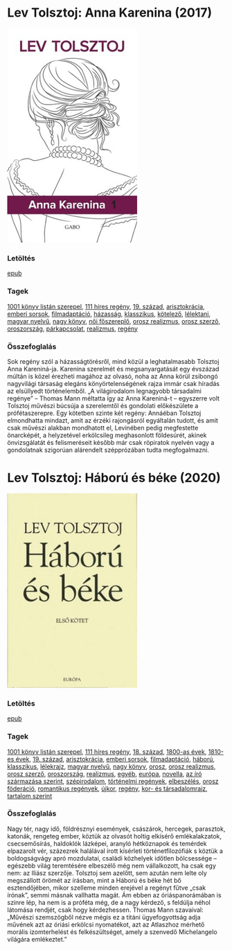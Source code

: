 # <a name="id_778">Lev Tolsztoj: Anna Karenina (2017)</a>
<img src="https://github.com/BercziSandor/calibre_lib/raw/main/libs/main/Lev%20Tolsztoj/Anna%20Karenina%20%28778%29/cover.jpg" alt="cover" width="300"/>

### Letöltés
[epub](https://github.com/BercziSandor/calibre_lib/raw/main/libs/main/Lev%20Tolsztoj/Anna%20Karenina%20%28778%29/Anna%20Karenina%20-%20Lev%20Tolsztoj.epub)

### Tagek
[1001 könyv listán szerepel](https://github.com/berczisandor/calibre_lib/libs/main/_tags/1001%20k%c3%b6nyv%20list%c3%a1n%20szerepel.md), [111 híres regény](https://github.com/berczisandor/calibre_lib/libs/main/_tags/111%20h%c3%adres%20reg%c3%a9ny.md), [19. század](https://github.com/berczisandor/calibre_lib/libs/main/_tags/19.%20sz%c3%a1zad.md), [arisztokrácia](https://github.com/berczisandor/calibre_lib/libs/main/_tags/arisztokr%c3%a1cia.md), [emberi sorsok](https://github.com/berczisandor/calibre_lib/libs/main/_tags/emberi%20sorsok.md), [filmadaptáció](https://github.com/berczisandor/calibre_lib/libs/main/_tags/filmadapt%c3%a1ci%c3%b3.md), [házasság](https://github.com/berczisandor/calibre_lib/libs/main/_tags/h%c3%a1zass%c3%a1g.md), [klasszikus](https://github.com/berczisandor/calibre_lib/libs/main/_tags/klasszikus.md), [kötelező](https://github.com/berczisandor/calibre_lib/libs/main/_tags/k%c3%b6telez%c5%91.md), [lélektani](https://github.com/berczisandor/calibre_lib/libs/main/_tags/l%c3%a9lektani.md), [magyar nyelvű](https://github.com/berczisandor/calibre_lib/libs/main/_tags/magyar%20nyelv%c5%b1.md), [nagy könyv](https://github.com/berczisandor/calibre_lib/libs/main/_tags/nagy%20k%c3%b6nyv.md), [női főszereplő](https://github.com/berczisandor/calibre_lib/libs/main/_tags/n%c5%91i%20f%c5%91szerepl%c5%91.md), [orosz realizmus](https://github.com/berczisandor/calibre_lib/libs/main/_tags/orosz%20realizmus.md), [orosz szerző](https://github.com/berczisandor/calibre_lib/libs/main/_tags/orosz%20szerz%c5%91.md), [oroszország](https://github.com/berczisandor/calibre_lib/libs/main/_tags/oroszorsz%c3%a1g.md), [párkapcsolat](https://github.com/berczisandor/calibre_lib/libs/main/_tags/p%c3%a1rkapcsolat.md), [realizmus](https://github.com/berczisandor/calibre_lib/libs/main/_tags/realizmus.md), [regény](https://github.com/berczisandor/calibre_lib/libs/main/_tags/reg%c3%a9ny.md)

### Összefoglalás
<div>
<p>Sok regény szól a házasságtörésről, mind közül a leghatalmasabb Tolsztoj Anna Kareniná-ja. Karenina szerelmét és megsanyargatását egy évszázad múltán is közel érezheti magához az olvasó, noha az Anna körül zsibongó nagyvilági társaság elegáns könyörtelenségének rajza immár csak híradás az elsüllyedt történelemből. „A világirodalom legnagyobb társadalmi regénye” – Thomas Mann méltatta így az Anna Kareniná-t – egyszerre volt Tolsztoj művészi búcsúja a szerelemtől és gondolati előkészülete a prófétaszerepre. Egy kötetben szinte két regény: Annáéban Tolsztoj elmondhatta mindazt, amit az érzéki rajongásról egyáltalán tudott, és amit csak művészi alakban mondhatott el, Levinében pedig megfestette önarcképét, a helyzetével erkölcsileg meghasonlott földesúrét, akinek önvizsgálatát és felismeréseit később már csak röpiratok nyelvén vagy a gondolatnak szigorúan alárendelt szépprózában tudta megfogalmazni.</p></div>


# <a name="id_563">Lev Tolsztoj: Háború és béke (2020)</a>
<img src="https://github.com/BercziSandor/calibre_lib/raw/main/libs/main/Lev%20Tolsztoj/Haboru%20es%20beke%20%28563%29/cover.jpg" alt="cover" width="300"/>

### Letöltés
[epub](https://github.com/BercziSandor/calibre_lib/raw/main/libs/main/Lev%20Tolsztoj/Haboru%20es%20beke%20%28563%29/Haboru%20es%20beke%20-%20Lev%20Tolsztoj.epub)

### Tagek
[1001 könyv listán szerepel](https://github.com/berczisandor/calibre_lib/libs/main/_tags/1001%20k%c3%b6nyv%20list%c3%a1n%20szerepel.md), [111 híres regény](https://github.com/berczisandor/calibre_lib/libs/main/_tags/111%20h%c3%adres%20reg%c3%a9ny.md), [18. század](https://github.com/berczisandor/calibre_lib/libs/main/_tags/18.%20sz%c3%a1zad.md), [1800-as évek](https://github.com/berczisandor/calibre_lib/libs/main/_tags/1800-as%20%c3%a9vek.md), [1810-es évek](https://github.com/berczisandor/calibre_lib/libs/main/_tags/1810-es%20%c3%a9vek.md), [19. század](https://github.com/berczisandor/calibre_lib/libs/main/_tags/19.%20sz%c3%a1zad.md), [arisztokrácia](https://github.com/berczisandor/calibre_lib/libs/main/_tags/arisztokr%c3%a1cia.md), [emberi sorsok](https://github.com/berczisandor/calibre_lib/libs/main/_tags/emberi%20sorsok.md), [filmadaptáció](https://github.com/berczisandor/calibre_lib/libs/main/_tags/filmadapt%c3%a1ci%c3%b3.md), [háború](https://github.com/berczisandor/calibre_lib/libs/main/_tags/h%c3%a1bor%c3%ba.md), [klasszikus](https://github.com/berczisandor/calibre_lib/libs/main/_tags/klasszikus.md), [lélekrajz](https://github.com/berczisandor/calibre_lib/libs/main/_tags/l%c3%a9lekrajz.md), [magyar nyelvű](https://github.com/berczisandor/calibre_lib/libs/main/_tags/magyar%20nyelv%c5%b1.md), [nagy könyv](https://github.com/berczisandor/calibre_lib/libs/main/_tags/nagy%20k%c3%b6nyv.md), [orosz](https://github.com/berczisandor/calibre_lib/libs/main/_tags/orosz.md), [orosz realizmus](https://github.com/berczisandor/calibre_lib/libs/main/_tags/orosz%20realizmus.md), [orosz szerző](https://github.com/berczisandor/calibre_lib/libs/main/_tags/orosz%20szerz%c5%91.md), [oroszország](https://github.com/berczisandor/calibre_lib/libs/main/_tags/oroszorsz%c3%a1g.md), [realizmus](https://github.com/berczisandor/calibre_lib/libs/main/_tags/realizmus.md), [egyéb](https://github.com/berczisandor/calibre_lib/libs/main/_tags/egy%c3%a9b.md), [európa](https://github.com/berczisandor/calibre_lib/libs/main/_tags/eur%c3%b3pa.md), [novella](https://github.com/berczisandor/calibre_lib/libs/main/_tags/novella.md), [az író származása szerint](https://github.com/berczisandor/calibre_lib/libs/main/_tags/az%20%c3%adr%c3%b3%20sz%c3%a1rmaz%c3%a1sa%20szerint.md), [szépirodalom](https://github.com/berczisandor/calibre_lib/libs/main/_tags/sz%c3%a9pirodalom.md), [történelmi regények](https://github.com/berczisandor/calibre_lib/libs/main/_tags/t%c3%b6rt%c3%a9nelmi%20reg%c3%a9nyek.md), [elbeszélés](https://github.com/berczisandor/calibre_lib/libs/main/_tags/elbesz%c3%a9l%c3%a9s.md), [orosz föderáció](https://github.com/berczisandor/calibre_lib/libs/main/_tags/orosz%20f%c3%b6der%c3%a1ci%c3%b3.md), [romantikus regények](https://github.com/berczisandor/calibre_lib/libs/main/_tags/romantikus%20reg%c3%a9nyek.md), [újkor](https://github.com/berczisandor/calibre_lib/libs/main/_tags/%c3%bajkor.md), [regény](https://github.com/berczisandor/calibre_lib/libs/main/_tags/reg%c3%a9ny.md), [kor- és társadalomrajz](https://github.com/berczisandor/calibre_lib/libs/main/_tags/kor-%20%c3%a9s%20t%c3%a1rsadalomrajz.md), [tartalom szerint](https://github.com/berczisandor/calibre_lib/libs/main/_tags/tartalom%20szerint.md)

### Összefoglalás
<div>
<p>Nagy ​tér, nagy idő, földrésznyi események, császárok, hercegek, parasztok, katonák, rengeteg ember, köztük az olvasót holtig elkísérő emlékalakzatok, csecsemősírás, haldoklók lázképei, aranyló hétköznapok és temérdek elpazarolt vér, százezrek halálával írott kísérleti történetfilozófiák s köztük a boldogságvágy apró mozdulatai, családi közhelyek időtlen bölcsessége – egészebb világ teremtésére elbeszélő még nem vállalkozott, ha csak egy nem: az Iliász szerzője. Tolsztoj sem azelőtt, sem azután nem lelte oly megszállott örömét az írásban, mint a Háború és béke hét bő esztendőjében, mikor szelleme minden erejével a regényt fűtve „csak írónak”, semmi másnak vallhatta magát. Ám ebben az óriáspanorámában is színre lép, ha nem is a próféta még, de a nagy kérdező, s feldúlja néhol látomása rendjét, csak hogy kérdezhessen. Thomas Mann szavaival: „Művészi szemszögből nézve mégis ez a titáni ügyefogyottság adja művének azt az óriási erkölcsi nyomatékot, azt az Atlaszhoz mérhető morális izomterhelést és felkészültséget, amely a szenvedő Michelangelo világára emlékeztet.”</p></div>


